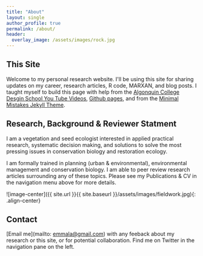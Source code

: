 ```yaml
---
title: "About"
layout: single
author_profile: true
permalink: /about/
header:
  overlay_image: /assets/images/rock.jpg
---
```


## This Site
Welcome to my personal research website. I'll be using this site for sharing updates on my career, research articles, R code, MARXAN, and blog posts. I taught myself to build this page with help from the [Algonquin College Desgin School You Tube Videos](https://www.youtube.com/user/acinteractivedesign/videos), [Github pages](https://guides.github.com/features/pages/), and from the [Minimal Mistakes Jekyll Theme](https://mmistakes.github.io/minimal-mistakes/). 


## Research, Background & Reviewer Statment
I am a vegetation and seed ecologist interested in applied practical research, systematic decision making, and solutions to solve the most pressing issues in conservation biology and restoration ecology.

I am formally trained in planning (urban & environmental), environmental management and conservation biology. I am able to peer review research articles surrounding any of these topics. Please see my Publications & CV in the navigation menu above for more details.

![image-center]({{ site.url }}{{ site.baseurl }}/assets/images/fieldwork.jpg){: .align-center}

## Contact 
[Email me](mailto: emmala@gmail.com) with any feeback about my research or this site, or for potential collaboration. Find me on Twitter in the navigation pane on the left.




